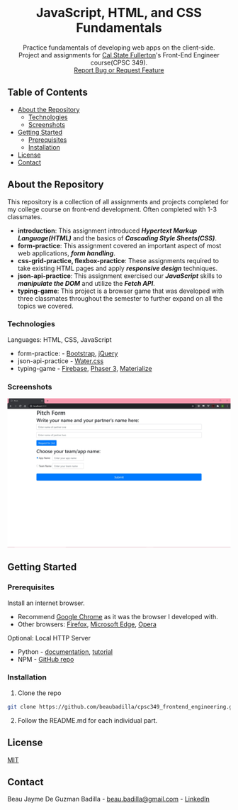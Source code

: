<br />
<p align="center">
  <h1 align="center">JavaScript, HTML, and CSS Fundamentals</h1>
  <p align="center">
    Practice fundamentals of developing web apps on the client-side.<br/>
    Project and assignments for <a href="http://www.fullerton.edu/">Cal State Fullerton</a>'s Front-End Engineer course(CPSC 349).
    <br />
    <a href="https://github.com/beaubadilla/cpsc349_frontend_engineering/issues">Report Bug or Request Feature</a>
  </p>
</p>

## Table of Contents

* [About the Repository](#about-the-repository)
  * [Technologies](#technologies)
  * [Screenshots](#screenshots)
* [Getting Started](#getting-started)
  * [Prerequisites](#prerequisites)
  * [Installation](#installation)
* [License](#license)
* [Contact](#contact)

## About the Repository
This repository is a collection of all assignments and projects completed for my college course on front-end development. Often completed with 1-3 classmates.

* **introduction**: This assignment introduced ***Hypertext Markup Language(HTML)*** and the basics of ***Cascading Style Sheets(CSS)***.
* **form-practice**: This assignment covered an important aspect of most web applications, ***form handling***.
* **css-grid-practice, flexbox-practice**: These assignments required to take existing HTML pages and apply ***responsive design*** techniques. 
* **json-api-practice**: This assignment exercised our ***JavaScript*** skills to ***manipulate the DOM*** and utilize the ***Fetch API***.
* **typing-game**: This project is a browser game that was developed with three classmates throughout the semester to further expand on all the topics we covered.

### Technologies
Languages: HTML, CSS, JavaScript
* form-practice: - [Bootstrap](https://getbootstrap.com/), [jQuery](https://jquery.com/)
* json-api-practice - [Water.css](https://watercss.kognise.dev/)
* typing-game - [Firebase](https://firebase.google.com/), [Phaser 3](https://phaser.io/phaser3), [Materialize](https://materializecss.com/)

### Screenshots
![Project Screenshot][project-screenshot]

## Getting Started

### Prerequisites

Install an internet browser. 
* Recommend [Google Chrome](https://www.google.com/chrome/) as it was the browser I developed with. 
* Other browsers: [Firefox](https://www.mozilla.org/en-US/firefox/browsers/), [Microsoft Edge](https://www.microsoft.com/en-us/edge), [Opera](https://www.opera.com/)

Optional: Local HTTP Server
* Python - [documentation](https://docs.python.org/3/library/http.server.html), [tutorial](https://developer.mozilla.org/en-US/docs/Learn/Common_questions/set_up_a_local_testing_server)
* NPM - [GitHub repo](https://github.com/http-party/http-server)

### Installation

1. Clone the repo
```sh
git clone https://github.com/beaubadilla/cpsc349_frontend_engineering.git
```
2. Follow the README.md for each individual part.

## License
[MIT](https://choosealicense.com/licenses/mit/)

## Contact

Beau Jayme De Guzman Badilla - beau.badilla@gmail.com - [LinkedIn](https://www.linkedin.com/in/beau-jayme-badilla/)

[project-screenshot]: /readme-form-practice-screenshot.jpg
